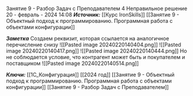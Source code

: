 
Занятие 9 -  Разбор Задач с Преподавателем  4 Неправильное решение
 20 - февраль - 2024  14:08 
***Источник:***  [[Курс IronSkills]] [[Занятие 9 - Объектный подход к программированию. Программная работа с объектами конфигурации]]

***Заметка*** 
Создаем реквизит, которая ссылается на аналогичное перечисление снизу
![[Pasted image 20240220140404.png]]
![[Pasted image 20240220140417.png]]
![[Pasted image 20240220140444.png]]
Но не соблюдается условие, что контрагент может быть и покупателем и поставщиком
![[Pasted image 20240220140514.png]]


***Ключи:*** [[1С_Конфигурация]] [[2024 год]]  [[Занятие 9 - Объектный подход к программированию. Программная работа с объектами конфигурации]] [[Занятие 9 - Разбор Задач с Преподавателем]]